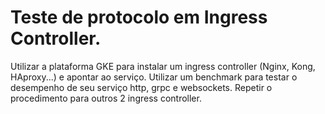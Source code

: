 # Teste de protocolo em Ingress Controller.

Utilizar a plataforma GKE para instalar um ingress controller (Nginx, Kong, HAproxy...) e apontar ao serviço. Utilizar um benchmark para testar o desempenho de seu serviço http, grpc e websockets. Repetir o procedimento para outros 2 ingress controller.
 